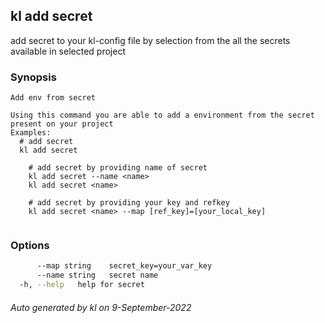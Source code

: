 ## kl add secret

add secret to your kl-config file by selection from the all the secrets available in selected project

### Synopsis

```
Add env from secret

Using this command you are able to add a environment from the secret present on your project
Examples:
  # add secret
  kl add secret

	# add secret by providing name of secret
	kl add secret --name <name>
	kl add secret <name>

	# add secret by providing your key and refkey
	kl add secret <name> --map [ref_key]=[your_local_key]
	
```

### Options

```bash
      --map string    secret_key=your_var_key
      --name string   secret name
  -h, --help   help for secret
```



###### Auto generated by kl on 9-September-2022

